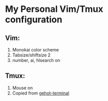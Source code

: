 # My Personal Vim/Tmux configuration
## Vim:
1. Monokai color scheme
2. Tabsize/shiftsize 2
3. number, ai, hlsearch on

## Tmux:
1. Mouse on
2. Copied from [gehot-terminal](https://github.com/littlemountainman/geohot-terminal/blob/master/.tmux.conf)


